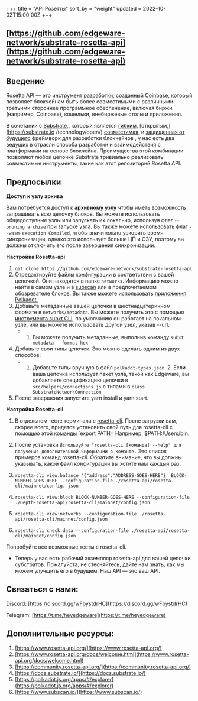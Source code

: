 +++
title = "API Розетты"
sort_by = "weight"
updated = 2022-10-02T15:00:00Z
+++

## [https://github.com/edgeware-network/substrate-rosetta-api](https://github.com/edgeware-network/substrate-rosetta-api)

## Введение

[Rosetta API](https://www.rosetta-api.org/) — это инструмент разработки, созданный [Coinbase](https://coinbase.com/), который позволяет блокчейнам быть более совместимыми с различными третьими стороннее программное обеспечение, включая биржи (например, Coinbase), кошельки, внебиржевые столы и приложения.

В сочетании с [Substrate,](https://substrate.dev/), который является [гибким,](https://substrate.io/technology/flexible/) [открытым,](https://substrate.io /technology/open/) [совместимая,](https://substrate.io/technology/interoperable/) и [защищенная от будущего](https://substrate.io/technology/future-proof/) фреймворк для разработки блокчейнов , у нас есть два ведущих в отрасли способа разработки и взаимодействия с платформами на основе блокчейна. Преимущества этой комбинации позволяют любой цепочке Substrate тривиально реализовать совместимые инструменты, такие как этот репозиторий Rosetta API.

## Предпосылки

**Доступ к узлу архива**

Вам потребуется доступ к **[архивному узлу](https://wiki.polkadot.network/docs/maintain-sync)** [](https://wiki.polkadot.network/docs/maintain-sync) чтобы иметь возможность запрашивать всю цепочку блоков. Вы можете использовать общедоступные узлы или запускать их локально, используя флаг `--pruning archive` при запуске узла. Вы также можете использовать флаг `--wasm-execution Compiled`, чтобы значительно ускорить время синхронизации, однако это использует больше ЦП и ОЗУ, поэтому вы должны отключить его после завершения синхронизации.

**Настройка Rosetta-api**

1. `git clone https://github.com/edgeware-network/substrate-rosetta-api`
2. Отредактируйте файлы конфигурации в соответствии с вашей цепочкой. Они находятся в папке `networks`. Информацию можно найти в самом узле и в [subscan](https://polkadot.subscan.io/) или в предпочитаемом обозревателе блоков. Вы также можете использовать [приложения Polkadot.](https://polkadot.js.org/apps/#/explorer)
3. Добавьте метаданные вашей цепочки в шестнадцатеричном формате в `networks/metadata`. Вы можете получить это с помощью [инструмента subxt CLI](https://github.com/paritytech/subxt), по умолчанию он работает на локальном узле, или вы можете использовать другой узел, указав --url.
   - 1. Вы можете получить метаданные, выполнив команду `subxt metadata --format hex`
4. Добавьте свои типы цепочек. Это можно сделать одним из двух способов:
   - 1. Добавьте типы вручную в файл `polkadot-types.json`.
        2. Если ваша цепочка использует пакет узла, такой как Edgeware, вы добавляете спецификацию цепочки в `src/helpers/connections.js` с типами в `class SubstrateNetworkConnection`
5. После завершения запустите yarn install и yarn start.

**Настройка Rosetta-cli**

1. В отдельном тесте терминала с [rosetta-cli](https://github.com/coinbase/rosetta-cli). После загрузки вам, скорее всего, придется установить свой путь для rosetta-cli с помощью этой команды `export PATH= Например, $PATH:/Users/bin.

2. После установки `Используйте "rosetta-cli [команда] --help" для получения дополнительной информации о команде.` Это список примеров команд rosetta-cli. Обратите внимание, что вы должны указывать, какой файл конфигурации вы хотите нам каждый раз.

3. `rosetta-cli view:balance '{"address":"ADDRESS-GOES-HERE"}' BLOCK-NUMBER-GOES-HERE --configuration-file ./rosetta-api/rosetta-cli/mainnet/config. json`

4. `rosetta-cli view:block BLOCK-NUMBER-GOES-HERE --configuration-file ./Depth-rosetta-api/rosetta-cli/mainnet/config.json`

5. `rosetta-cli view:networks --configuration-file ./rosetta-api/rosetta-cli/mainnet/config.json`

6. `rosetta-cli check:data --configuration-file ./rosetta-api/rosetta-cli/mainnet/config.json`

Попробуйте все возможные тесты с rosetta-cli.

- Теперь у вас есть рабочий экземпляр rosetta-api для вашей цепочки субстратов. Пожалуйста, не стесняйтесь, дайте нам знать, как мы можем улучшить его в будущем. Наш API — это ваш API.

## Связаться с нами:

Discord: [https://discord.gg/wFbystdrHC](https://discord.gg/wFbystdrHC)

Telegram: [https://t.me/heyedgeware](https://t.me/heyedgeware)

## Дополнительные ресурсы:

1. [https://www.rosetta-api.org/](https://www.rosetta-api.org/)
2. [https://www.rosetta-api.org/docs/welcome.html](https://www.rosetta-api.org/docs/welcome.html)
3. [https://community.rosetta-api.org/](https://community.rosetta-api.org/)
4. [https://docs.substrate.io/](https://docs.substrate.io/)
5. [https://polkadot.js.org/apps/#/explorer](https://polkadot.js.org/apps/#/explorer)
6. [https://www.subscan.io/](https://www.subscan.io/)